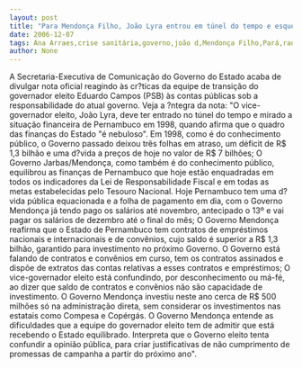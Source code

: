 ```yaml
---
layout: post
title: "Para Mendonça Filho, João Lyra entrou em túnel do tempo e esqueceu crise do governo Arraes"
date: 2006-12-07
tags: Ana Arraes,crise sanitária,governo,joão d,Mendonça Filho,Pará,raquel lyra,tempo
author: None
---
```

A Secretaria-Executiva de Comunicação do Governo do Estado acaba de divulgar nota oficial reagindo às cr?ticas da equipe de transição do governador eleito Eduardo Campos (PSB)&nbsp;às contas públicas sob a responsabilidade do atual governo.
Veja a ?ntegra da nota:
\"O vice-governador eleito, João Lyra, deve ter entrado no túnel do tempo e mirado a situação financeira de Pernambuco em 1998, quando afirma que o quadro das finanças do Estado \"é nebuloso\". Em 1998, como é do conhecimento público, o Governo passado deixou três folhas em atraso, um déficit de R$ 1,3 bilhão e uma d?vida a preços de hoje no valor de R$ 7 bilhões;
O Governo Jarbas/Mendonça, como também é do conhecimento público, equilibrou as finanças de Pernambuco que hoje estão enquadradas em todos os indicadores da Lei de Responsabilidade Fiscal e em todas as metas estabelecidas pelo Tesouro Nacional. Hoje Pernambuco tem uma d?vida pública equacionada e a folha de pagamento em dia, com o Governo Mendonça já tendo pago os salários até novembro, antecipado o 13º e vai pagar os salários de dezembro até o final do mês; 
O Governo Mendonça reafirma que o Estado de Pernambuco tem contratos de empréstimos nacionais e internacionais e de convênios, cujo saldo é superior a R$ 1,3 bilhão, garantido para investimento no próximo Governo. O Governo está falando de contratos e convênios em curso, tem os contratos assinados e dispõe de extratos das contas relativas a esses contratos e empréstimos; 
O vice-governador eleito está confundindo, por desconhecimento ou má-fé, ao dizer
 que saldo de contratos e convênios não são capacidade de investimento. O Governo Mendonça investiu neste ano cerca de R$ 500 milhões só na administração direta, sem considerar os investimentos nas estatais como Compesa e Copérgás. 
O Governo Mendonça entende as dificuldades que a equipe do governador eleito tem de admitir que está recebendo o Estado equilibrado. Interpreta que o Governo eleito tenta confundir a opinião pública, para criar justificativas de não cumprimento de promessas de campanha a partir do próximo ano\". 